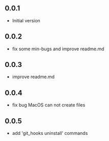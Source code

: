 ## 0.0.1

- Initial version

## 0.0.2

- fix some min-bugs and improve readme.md

## 0.0.3

- improve readme.md

## 0.0.4

- fix bug MacOS can not create files

## 0.0.5

- add 'git_hooks uninstall' commands

